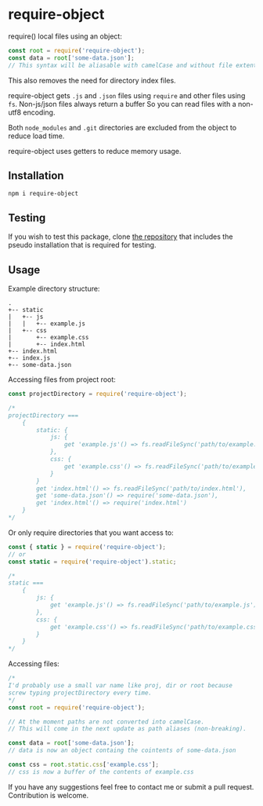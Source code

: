 # require-object

require() local files using an object:

```javascript
const root = require('require-object');
const data = root['some-data.json'];
// This syntax will be aliasable with camelCase and without file extention in the next update.
```

This also removes the need for directory index files.

require-object gets `.js` and `.json` files using
`require` and other files using `fs`. Non-js/json files always
return a buffer So you can read files with a non-utf8 encoding.

Both `node_modules` and `.git` directories are excluded from the
object to reduce load time.

require-object uses getters to reduce memory usage.

## Installation

`npm i require-object`

## Testing

If you wish to test this package, clone
[the repository](https://github.com/jkeveren/require-object)
that includes the pseudo installation that is required for
testing.

## Usage

Example directory structure:
```
.
+-- static
|   +-- js
|   |   +-- example.js
|   +-- css
|       +-- example.css
|       +-- index.html
+-- index.html
+-- index.js
+-- some-data.json
```

Accessing files from project root:
```javascript
const projectDirectory = require('require-object');

/*
projectDirectory ===
	{
		static: {
			js: {
				get 'example.js'() => fs.readFileSync('path/to/example.js')
			},
			css: {
				get 'example.css'() => fs.readFileSync('path/to/example.css')
			}
		}
		get 'index.html'() => fs.readFileSync('path/to/index.html'),
		get 'some-data.json'() => require('some-data.json'),
		get 'index.html'() => require('index.html')
	}
*/
```

Or only require directories that you want access to:
```javascript
const { static } = require('require-object');
// or
const static = require('require-object').static;

/*
static ===
	{
		js: {
			get 'example.js'() => fs.readFileSync('path/to/example.js')
		},
		css: {
			get 'example.css'() => fs.readFileSync('path/to/example.css')
		}
	}
*/
```

Accessing files:
```javascript
/*
I'd probably use a small var name like proj, dir or root because
screw typing projectDirectory every time.
*/
const root = require('require-object');

// At the moment paths are not converted into camelCase.
// This will come in the next update as path aliases (non-breaking).

const data = root['some-data.json'];
// data is now an object containg the cointents of some-data.json

const css = root.static.css['example.css'];
// css is now a buffer of the contents of example.css
```

If you have any suggestions feel free to contact me or submit a
pull request. Contribution is welcome.
